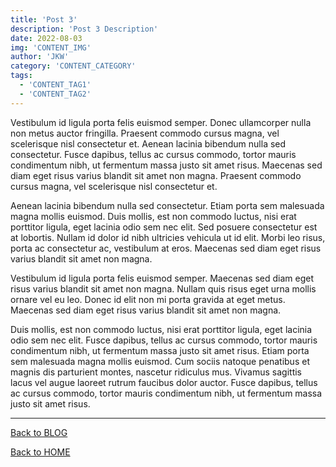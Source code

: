```yaml
---
title: 'Post 3'
description: 'Post 3 Description'
date: 2022-08-03
img: 'CONTENT_IMG'
author: 'JKW'
category: 'CONTENT_CATEGORY'
tags:
  - 'CONTENT_TAG1'
  - 'CONTENT_TAG2'
---
```


Vestibulum id ligula porta felis euismod semper. Donec ullamcorper nulla non metus auctor fringilla. Praesent commodo cursus magna, vel scelerisque nisl consectetur et. Aenean lacinia bibendum nulla sed consectetur. Fusce dapibus, tellus ac cursus commodo, tortor mauris condimentum nibh, ut fermentum massa justo sit amet risus. Maecenas sed diam eget risus varius blandit sit amet non magna. Praesent commodo cursus magna, vel scelerisque nisl consectetur et.

Aenean lacinia bibendum nulla sed consectetur. Etiam porta sem malesuada magna mollis euismod. Duis mollis, est non commodo luctus, nisi erat porttitor ligula, eget lacinia odio sem nec elit. Sed posuere consectetur est at lobortis. Nullam id dolor id nibh ultricies vehicula ut id elit. Morbi leo risus, porta ac consectetur ac, vestibulum at eros. Maecenas sed diam eget risus varius blandit sit amet non magna.

Vestibulum id ligula porta felis euismod semper. Maecenas sed diam eget risus varius blandit sit amet non magna. Nullam quis risus eget urna mollis ornare vel eu leo. Donec id elit non mi porta gravida at eget metus. Maecenas sed diam eget risus varius blandit sit amet non magna.

Duis mollis, est non commodo luctus, nisi erat porttitor ligula, eget lacinia odio sem nec elit. Fusce dapibus, tellus ac cursus commodo, tortor mauris condimentum nibh, ut fermentum massa justo sit amet risus. Etiam porta sem malesuada magna mollis euismod. Cum sociis natoque penatibus et magnis dis parturient montes, nascetur ridiculus mus. Vivamus sagittis lacus vel augue laoreet rutrum faucibus dolor auctor. Fusce dapibus, tellus ac cursus commodo, tortor mauris condimentum nibh, ut fermentum massa justo sit amet risus.

---

[Back to BLOG](/blog)

[Back to HOME](/)
